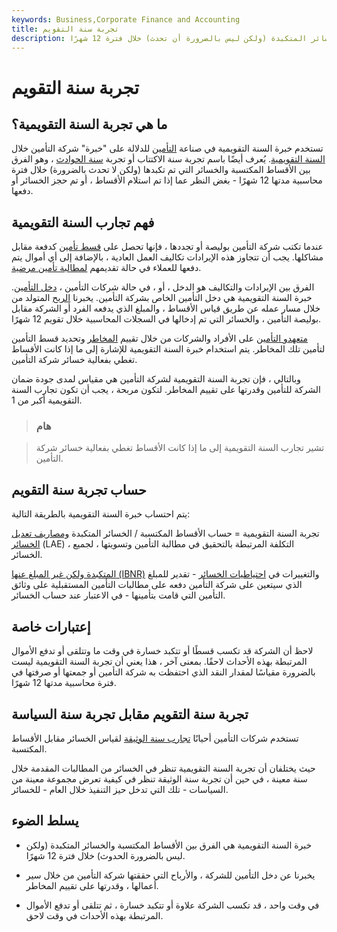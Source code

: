 ```yaml
---
keywords: Business,Corporate Finance and Accounting
title: تجربة سنة التقويم
description: تجربة السنة التقويمية هي الفرق بين الأقساط المكتسبة والخسائر المتكبدة (ولكن ليس بالضرورة أن تحدث) خلال فترة 12 شهرًا.
---
```


# تجربة سنة التقويم
## ما هي تجربة السنة التقويمية؟

تستخدم خبرة السنة التقويمية في صناعة [التأمين](/insurance) للدلالة على "خبرة" شركة التأمين خلال [السنة التقويمية](/calendaryear). يُعرف أيضًا باسم تجربة سنة الاكتتاب أو تجربة [سنة الحوادث](/accident-year-experience) ، وهو الفرق بين الأقساط المكتسبة والخسائر التي تم تكبدها (ولكن لا تحدث بالضرورة) خلال فترة محاسبية مدتها 12 شهرًا - بغض النظر عما إذا تم استلام الأقساط ، أو تم حجز الخسائر أو دفعها.

## فهم تجارب السنة التقويمية

عندما تكتب شركة التأمين بوليصة أو تجددها ، فإنها تحصل على [قسط تأمين](/insurance-premium) كدفعة مقابل مشاكلها. يجب أن تتجاوز هذه الإيرادات تكاليف العمل العادية ، بالإضافة إلى أي أموال يتم دفعها للعملاء في حالة تقديمهم [لمطالبة تأمين مرضية](/insurance_claim).

الفرق بين الإيرادات والتكاليف هو الدخل ، أو ، في حالة شركات التأمين ، [دخل التأمين](/underwriting-income). خبرة السنة التقويمية هي دخل التأمين الخاص بشركة التأمين. يخبرنا [الربح](/profit) المتولد من خلال مسار عمله عن طريق قياس الأقساط ، والمبلغ الذي يدفعه الفرد أو الشركة مقابل بوليصة التأمين ، والخسائر التي تم إدخالها في السجلات المحاسبية خلال تقويم 12 شهرًا.

[متعهدو التأمين](/insurance-underwriter) على الأفراد والشركات من خلال تقييم [المخاطر](/risk) وتحديد قسط التأمين لتأمين تلك المخاطر. يتم استخدام خبرة السنة التقويمية للإشارة إلى ما إذا كانت الأقساط تغطي بفعالية خسائر شركة التأمين.

وبالتالي ، فإن تجربة السنة التقويمية لشركة التأمين هي مقياس لمدى جودة ضمان الشركة للتأمين وقدرتها على تقييم المخاطر. لتكون مربحة ، يجب أن تكون تجارب السنة التقويمية أكبر من 1.

> ### هام

> تشير تجارب السنة التقويمية إلى ما إذا كانت الأقساط تغطي بفعالية خسائر شركة التأمين.

>

## حساب تجربة سنة التقويم

يتم احتساب خبرة السنة التقويمية بالطريقة التالية:

تجربة السنة التقويمية = حساب الأقساط المكتسبة / الخسائر المتكبدة [ومصاريف تعديل الخسائر](/loss-adjustment-expense-lae) (LAE) ، التكلفة المرتبطة بالتحقيق في مطالبة التأمين وتسويتها ، لجميع الخسائر.

[المتكبدة ولكن غير المبلغ عنها (IBNR)](/incurredbutnotreported) والتغييرات في [احتياطيات الخسائر](/loss-reserve) - تقدير للمبلغ الذي سيتعين على شركة التأمين دفعه على مطالبات التأمين المستقبلية على وثائق التأمين التي قامت بتأمينها - في الاعتبار عند حساب الخسائر.

## إعتبارات خاصة

لاحظ أن الشركة قد تكسب قسطًا أو تتكبد خسارة في وقت ما وتتلقى أو تدفع الأموال المرتبطة بهذه الأحداث لاحقًا. بمعنى آخر ، هذا يعني أن تجربة السنة التقويمية ليست بالضرورة مقياسًا لمقدار النقد الذي احتفظت به شركة التأمين أو جمعتها أو صرفتها في فترة محاسبية مدتها 12 شهرًا.

## تجربة سنة التقويم مقابل تجربة سنة السياسة

تستخدم شركات التأمين أحيانًا [تجارب سنة الوثيقة](/policy-year-experience) لقياس الخسائر مقابل الأقساط المكتسبة.

حيث يختلفان أن تجربة السنة التقويمية تنظر في الخسائر من المطالبات المقدمة خلال سنة معينة ، في حين أن تجربة سنة الوثيقة تنظر في كيفية تعرض مجموعة معينة من السياسات - تلك التي تدخل حيز التنفيذ خلال العام - للخسائر.

## يسلط الضوء

- خبرة السنة التقويمية هي الفرق بين الأقساط المكتسبة والخسائر المتكبدة (ولكن ليس بالضرورة الحدوث) خلال فترة 12 شهرًا.

- يخبرنا عن دخل التأمين للشركة ، والأرباح التي حققتها شركة التأمين من خلال سير أعمالها ، وقدرتها على تقييم المخاطر.

- في وقت واحد ، قد تكسب الشركة علاوة أو تتكبد خسارة ، ثم تتلقى أو تدفع الأموال المرتبطة بهذه الأحداث في وقت لاحق.

